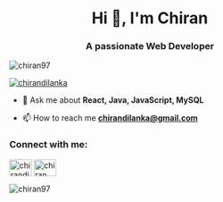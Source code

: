 <h1 align="center">Hi 👋, I'm Chiran</h1>
<h3 align="center">A passionate Web Developer</h3>

<p align="left"> <img src="https://komarev.com/ghpvc/?username=chiran97&label=Profile%20views&color=0e75b6&style=flat" alt="chiran97" /> </p>

<p align="left"> <a href="https://twitter.com/chirandilanka" target="blank"><img src="https://img.shields.io/twitter/follow/chirandilanka?logo=twitter&style=for-the-badge" alt="chirandilanka" /></a> </p>

- 💬 Ask me about **React, Java, JavaScript, MySQL**

- 📫 How to reach me **chirandilanka@gmail.com**

<h3 align="left">Connect with me:</h3>
<p align="left">
<a href="https://twitter.com/chirandilanka" target="blank"><img align="center" src="https://raw.githubusercontent.com/rahuldkjain/github-profile-readme-generator/master/src/images/icons/Social/twitter.svg" alt="chirandilanka" height="30" width="40" /></a>
<a href="https://fb.com/chiran dilanka" target="blank"><img align="center" src="https://raw.githubusercontent.com/rahuldkjain/github-profile-readme-generator/master/src/images/icons/Social/facebook.svg" alt="chiran dilanka" height="30" width="40" /></a>
</p>

<p><img align="center" src="https://github-readme-stats.vercel.app/api/top-langs?username=chiran97&show_icons=true&locale=en&layout=compact" alt="chiran97" /></p>
